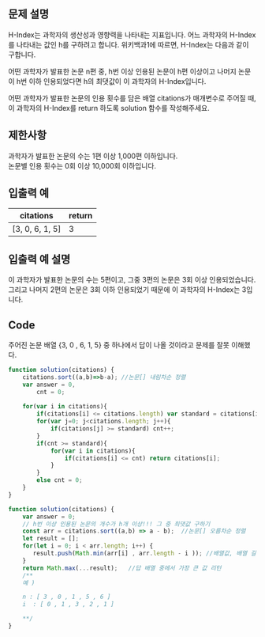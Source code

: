 ## 문제 설명
H-Index는 과학자의 생산성과 영향력을 나타내는 지표입니다. 어느 과학자의 H-Index를 나타내는 값인 h를 구하려고 합니다. 위키백과1에 따르면, H-Index는 다음과 같이 구합니다.   

어떤 과학자가 발표한 논문 n편 중, h번 이상 인용된 논문이 h편 이상이고 나머지 논문이 h번 이하 인용되었다면 h의 최댓값이 이 과학자의 H-Index입니다.   

어떤 과학자가 발표한 논문의 인용 횟수를 담은 배열 citations가 매개변수로 주어질 때, 이 과학자의 H-Index를 return 하도록 solution 함수를 작성해주세요.   

## 제한사항
과학자가 발표한 논문의 수는 1편 이상 1,000편 이하입니다.    
논문별 인용 횟수는 0회 이상 10,000회 이하입니다.             
## 입출력 예
|citations|return|
|---|---|
|[3, 0, 6, 1, 5]|3|
## 입출력 예 설명
이 과학자가 발표한 논문의 수는 5편이고, 그중 3편의 논문은 3회 이상 인용되었습니다. 그리고 나머지 2편의 논문은 3회 이하 인용되었기 때문에 이 과학자의 H-Index는 3입니다.    
## Code
주어진 논문 배열 {3, 0 , 6, 1, 5} 중 하나에서 답이 나올 것이라고 문제를 잘못 이해했다.
```javascript
function solution(citations) {
    citations.sort((a,b)=>b-a); //논문[] 내림차순 정렬
    var answer = 0,
        cnt = 0;
    
    for(var i in citations){
        if(citations[i] <= citations.length) var standard = citations[i];
        for(var j=0; j<citations.length; j++){
            if(citations[j] >= standard) cnt++;
        }
        if(cnt >= standard){
            for(var i in citations){
                if(citations[i] <= cnt) return citations[i];
            }
        }
        else cnt = 0;
    }
}
```

```javascript
function solution(citations) {
    var answer = 0;
    // h번 이상 인용된 논문의 개수가 h개 이상!!! 그 중 최댓값 구하기
    const arr = citations.sort((a,b) => a - b);  //논문[] 오름차순 정렬
    let result = [];
    for(let i = 0; i < arr.length; i++) {     
       result.push(Math.min(arr[i] , arr.length - i )); //배열값, 배열 길이를 i만큼 줄여나가면서 더 작은 값 뽑아 답 배열에 저장
    }
    return Math.max(...result);   //답 배열 중에서 가장 큰 값 리턴
    /**
    예 )

    n : [ 3 , 0 , 1 , 5 , 6 ]
    i  : [ 0 , 1 , 3 , 2 , 1 ]

    **/
}
```
